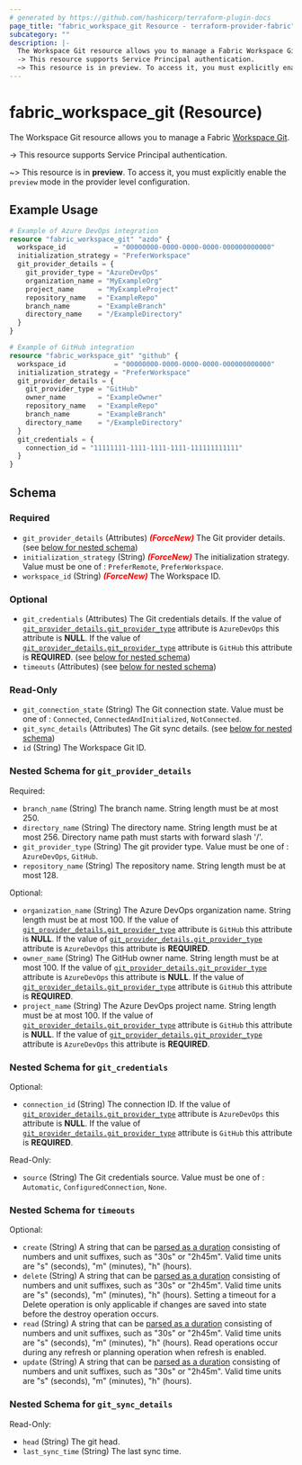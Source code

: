```yaml
---
# generated by https://github.com/hashicorp/terraform-plugin-docs
page_title: "fabric_workspace_git Resource - terraform-provider-fabric"
subcategory: ""
description: |-
  The Workspace Git resource allows you to manage a Fabric Workspace Git https://learn.microsoft.com/fabric/cicd/git-integration/intro-to-git-integration.
  -> This resource supports Service Principal authentication.
  ~> This resource is in preview. To access it, you must explicitly enable the preview mode in the provider level configuration.
---
```


# fabric_workspace_git (Resource)

The Workspace Git resource allows you to manage a Fabric [Workspace Git](https://learn.microsoft.com/fabric/cicd/git-integration/intro-to-git-integration).

-> This resource supports Service Principal authentication.

~> This resource is in **preview**. To access it, you must explicitly enable the `preview` mode in the provider level configuration.

## Example Usage

```terraform
# Example of Azure DevOps integration
resource "fabric_workspace_git" "azdo" {
  workspace_id            = "00000000-0000-0000-0000-000000000000"
  initialization_strategy = "PreferWorkspace"
  git_provider_details = {
    git_provider_type = "AzureDevOps"
    organization_name = "MyExampleOrg"
    project_name      = "MyExampleProject"
    repository_name   = "ExampleRepo"
    branch_name       = "ExampleBranch"
    directory_name    = "/ExampleDirectory"
  }
}

# Example of GitHub integration
resource "fabric_workspace_git" "github" {
  workspace_id            = "00000000-0000-0000-0000-000000000000"
  initialization_strategy = "PreferWorkspace"
  git_provider_details = {
    git_provider_type = "GitHub"
    owner_name        = "ExampleOwner"
    repository_name   = "ExampleRepo"
    branch_name       = "ExampleBranch"
    directory_name    = "/ExampleDirectory"
  }
  git_credentials = {
    connection_id = "11111111-1111-1111-1111-111111111111"
  }
}
```

<!-- schema generated by tfplugindocs -->
## Schema

### Required

- `git_provider_details` (Attributes) <i style="color:red;font-weight: bold">(ForceNew)</i> The Git provider details. (see [below for nested schema](#nestedatt--git_provider_details))
- `initialization_strategy` (String) <i style="color:red;font-weight: bold">(ForceNew)</i> The initialization strategy. Value must be one of : `PreferRemote`, `PreferWorkspace`.
- `workspace_id` (String) <i style="color:red;font-weight: bold">(ForceNew)</i> The Workspace ID.

### Optional

- `git_credentials` (Attributes) The Git credentials details. If the value of [`git_provider_details.git_provider_type`](#git_provider_details.git_provider_type) attribute is `AzureDevOps` this attribute is **NULL**. If the value of [`git_provider_details.git_provider_type`](#git_provider_details.git_provider_type) attribute is `GitHub` this attribute is **REQUIRED**. (see [below for nested schema](#nestedatt--git_credentials))
- `timeouts` (Attributes) (see [below for nested schema](#nestedatt--timeouts))

### Read-Only

- `git_connection_state` (String) The Git connection state. Value must be one of : `Connected`, `ConnectedAndInitialized`, `NotConnected`.
- `git_sync_details` (Attributes) The Git sync details. (see [below for nested schema](#nestedatt--git_sync_details))
- `id` (String) The Workspace Git ID.

<a id="nestedatt--git_provider_details"></a>

### Nested Schema for `git_provider_details`

Required:

- `branch_name` (String) The branch name. String length must be at most 250.
- `directory_name` (String) The directory name. String length must be at most 256. Directory name path must starts with forward slash '/'.
- `git_provider_type` (String) The git provider type. Value must be one of : `AzureDevOps`, `GitHub`.
- `repository_name` (String) The repository name. String length must be at most 128.

Optional:

- `organization_name` (String) The Azure DevOps organization name. String length must be at most 100. If the value of [`git_provider_details.git_provider_type`](#git_provider_details.git_provider_type) attribute is `GitHub` this attribute is **NULL**. If the value of [`git_provider_details.git_provider_type`](#git_provider_details.git_provider_type) attribute is `AzureDevOps` this attribute is **REQUIRED**.
- `owner_name` (String) The GitHub owner name. String length must be at most 100. If the value of [`git_provider_details.git_provider_type`](#git_provider_details.git_provider_type) attribute is `AzureDevOps` this attribute is **NULL**. If the value of [`git_provider_details.git_provider_type`](#git_provider_details.git_provider_type) attribute is `GitHub` this attribute is **REQUIRED**.
- `project_name` (String) The Azure DevOps project name. String length must be at most 100. If the value of [`git_provider_details.git_provider_type`](#git_provider_details.git_provider_type) attribute is `GitHub` this attribute is **NULL**. If the value of [`git_provider_details.git_provider_type`](#git_provider_details.git_provider_type) attribute is `AzureDevOps` this attribute is **REQUIRED**.

<a id="nestedatt--git_credentials"></a>

### Nested Schema for `git_credentials`

Optional:

- `connection_id` (String) The connection ID. If the value of [`git_provider_details.git_provider_type`](#git_provider_details.git_provider_type) attribute is `AzureDevOps` this attribute is **NULL**. If the value of [`git_provider_details.git_provider_type`](#git_provider_details.git_provider_type) attribute is `GitHub` this attribute is **REQUIRED**.

Read-Only:

- `source` (String) The Git credentials source. Value must be one of : `Automatic`, `ConfiguredConnection`, `None`.

<a id="nestedatt--timeouts"></a>

### Nested Schema for `timeouts`

Optional:

- `create` (String) A string that can be [parsed as a duration](https://pkg.go.dev/time#ParseDuration) consisting of numbers and unit suffixes, such as "30s" or "2h45m". Valid time units are "s" (seconds), "m" (minutes), "h" (hours).
- `delete` (String) A string that can be [parsed as a duration](https://pkg.go.dev/time#ParseDuration) consisting of numbers and unit suffixes, such as "30s" or "2h45m". Valid time units are "s" (seconds), "m" (minutes), "h" (hours). Setting a timeout for a Delete operation is only applicable if changes are saved into state before the destroy operation occurs.
- `read` (String) A string that can be [parsed as a duration](https://pkg.go.dev/time#ParseDuration) consisting of numbers and unit suffixes, such as "30s" or "2h45m". Valid time units are "s" (seconds), "m" (minutes), "h" (hours). Read operations occur during any refresh or planning operation when refresh is enabled.
- `update` (String) A string that can be [parsed as a duration](https://pkg.go.dev/time#ParseDuration) consisting of numbers and unit suffixes, such as "30s" or "2h45m". Valid time units are "s" (seconds), "m" (minutes), "h" (hours).

<a id="nestedatt--git_sync_details"></a>

### Nested Schema for `git_sync_details`

Read-Only:

- `head` (String) The git head.
- `last_sync_time` (String) The last sync time.
